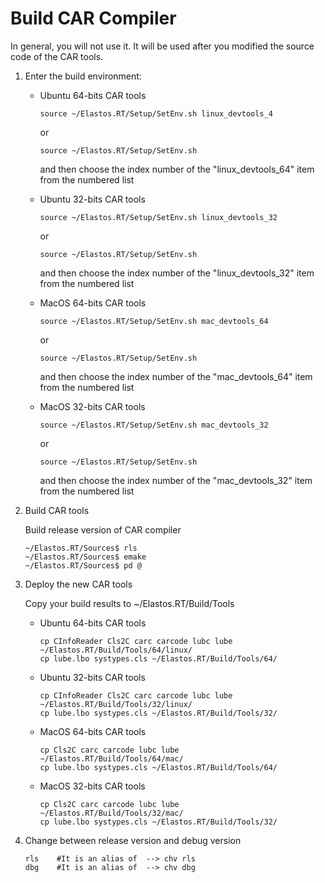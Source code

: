 # Build CAR Compiler

In general, you will not use it. It will be used after you modified the source code of the CAR tools.

1. Enter the build environment:

   * Ubuntu 64-bits CAR tools
     ``` shell
     source ~/Elastos.RT/Setup/SetEnv.sh linux_devtools_4
     ```
     or
     ``` shell
     source ~/Elastos.RT/Setup/SetEnv.sh
     ```
     and then choose the index number of the "linux_devtools_64" item from the numbered list

   * Ubuntu 32-bits CAR tools
     ``` shell
     source ~/Elastos.RT/Setup/SetEnv.sh linux_devtools_32
     ```
     or
     ``` shell
     source ~/Elastos.RT/Setup/SetEnv.sh
     ```
     and then choose the index number of the "linux_devtools_32" item from the numbered list

   * MacOS 64-bits CAR tools
     ``` shell
     source ~/Elastos.RT/Setup/SetEnv.sh mac_devtools_64
     ```
     or
     ``` shell
     source ~/Elastos.RT/Setup/SetEnv.sh
     ```
     and then choose the index number of the "mac_devtools_64" item from the numbered list

   * MacOS 32-bits CAR tools
     ``` shell
     source ~/Elastos.RT/Setup/SetEnv.sh mac_devtools_32
     ```
     or
     ``` shell
     source ~/Elastos.RT/Setup/SetEnv.sh
     ```
     and then choose the index number of the "mac_devtools_32" item from the numbered list

2. Build CAR tools

   Build release version of CAR compiler

   ``` shell
   ~/Elastos.RT/Sources$ rls
   ~/Elastos.RT/Sources$ emake
   ~/Elastos.RT/Sources$ pd @
   ```

3. Deploy the new CAR tools

   Copy your build results to ~/Elastos.RT/Build/Tools

   * Ubuntu 64-bits CAR tools
     ``` shell
     cp CInfoReader Cls2C carc carcode lubc lube ~/Elastos.RT/Build/Tools/64/linux/
     cp lube.lbo systypes.cls ~/Elastos.RT/Build/Tools/64/
     ```

   * Ubuntu 32-bits CAR tools
     ``` shell
     cp CInfoReader Cls2C carc carcode lubc lube ~/Elastos.RT/Build/Tools/32/linux/
     cp lube.lbo systypes.cls ~/Elastos.RT/Build/Tools/32/
     ```

   * MacOS 64-bits CAR tools
     ``` shell
     cp Cls2C carc carcode lubc lube ~/Elastos.RT/Build/Tools/64/mac/
     cp lube.lbo systypes.cls ~/Elastos.RT/Build/Tools/64/
     ```

   * MacOS 32-bits CAR tools
     ``` shell
     cp Cls2C carc carcode lubc lube ~/Elastos.RT/Build/Tools/32/mac/
     cp lube.lbo systypes.cls ~/Elastos.RT/Build/Tools/32/
     ```

4. Change between release version and debug version

   ``` shell
   rls    #It is an alias of  --> chv rls
   dbg    #It is an alias of  --> chv dbg
   ```
